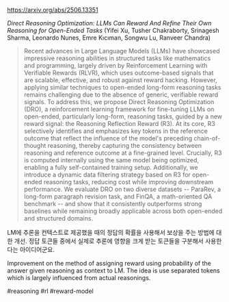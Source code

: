 https://arxiv.org/abs/2506.13351

*Direct Reasoning Optimization: LLMs Can Reward And Refine Their Own Reasoning for Open-Ended Tasks* (Yifei Xu, Tusher Chakraborty, Srinagesh Sharma, Leonardo Nunes, Emre Kıcıman, Songwu Lu, Ranveer Chandra)

> Recent advances in Large Language Models (LLMs) have showcased impressive reasoning abilities in structured tasks like mathematics and programming, largely driven by Reinforcement Learning with Verifiable Rewards (RLVR), which uses outcome-based signals that are scalable, effective, and robust against reward hacking. However, applying similar techniques to open-ended long-form reasoning tasks remains challenging due to the absence of generic, verifiable reward signals. To address this, we propose Direct Reasoning Optimization (DRO), a reinforcement learning framework for fine-tuning LLMs on open-ended, particularly long-form, reasoning tasks, guided by a new reward signal: the Reasoning Reflection Reward (R3). At its core, R3 selectively identifies and emphasizes key tokens in the reference outcome that reflect the influence of the model's preceding chain-of-thought reasoning, thereby capturing the consistency between reasoning and reference outcome at a fine-grained level. Crucially, R3 is computed internally using the same model being optimized, enabling a fully self-contained training setup. Additionally, we introduce a dynamic data filtering strategy based on R3 for open-ended reasoning tasks, reducing cost while improving downstream performance. We evaluate DRO on two diverse datasets -- ParaRev, a long-form paragraph revision task, and FinQA, a math-oriented QA benchmark -- and show that it consistently outperforms strong baselines while remaining broadly applicable across both open-ended and structured domains.

LM에 추론을 컨텍스트로 제공했을 때의 정답의 확률을 사용해서 보상을 주는 방법에 대한 개선. 정답 토큰들 중에서 실제로 추론에 영향을 크게 받는 토큰들을 구분해서 사용한다는 아이디어군요.

<english>
Improvement on the method of assigning reward using probability of the answer given reasoning as context to LM. The idea is use separated tokens which is largely influenced from actual reasonings.
</english>

#reasoning #rl #reward-model 